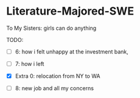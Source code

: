 # Literature-Majored-SWE
To My Sisters: girls can do anything

TODO:
- [ ] 6: how i felt unhappy at the investment bank, 

- [ ] 7: how i left

- [x] Extra 0: relocation from NY to WA

- [ ] 8: new job and all my concerns
